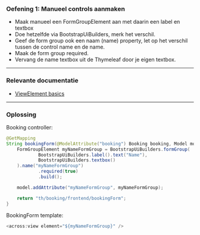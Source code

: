 ### Oefening 1: Manueel controls aanmaken
        
* Maak manueel een FormGroupElement aan met daarin een label en textbox
* Doe hetzelfde via BootstrapUiBuilders, merk het verschil.
* Geef de form group ook een naam (name) property, let op het verschil tussen de control name en de name.
* Maak de form group required.
* Vervang de name textbox uit de Thymeleaf door je eigen textbox.    
----

### Relevante documentatie

*  [ViewElement basics](https://across-docs.foreach.be/across-site/production/across/2.1.1/across-web/web-views/view-elements.html)

----

### Oplossing

Booking controller:

```java
@GetMapping
String bookingForm(@ModelAttribute("booking") Booking booking, Model model) {
    FormGroupElement myNameFormGroup = BootstrapUiBuilders.formGroup(
            BootstrapUiBuilders.label().text("Name"),
            BootstrapUiBuilders.textbox()
    ).name("myNameFormGroup")
            .required(true)
            .build();

    model.addAttribute("myNameFormGroup", myNameFormGroup);

    return "th/booking/frontend/bookingForm";
}
```

BookingForm template:
```java
<across:view element="${myNameFormGroup}" />
```